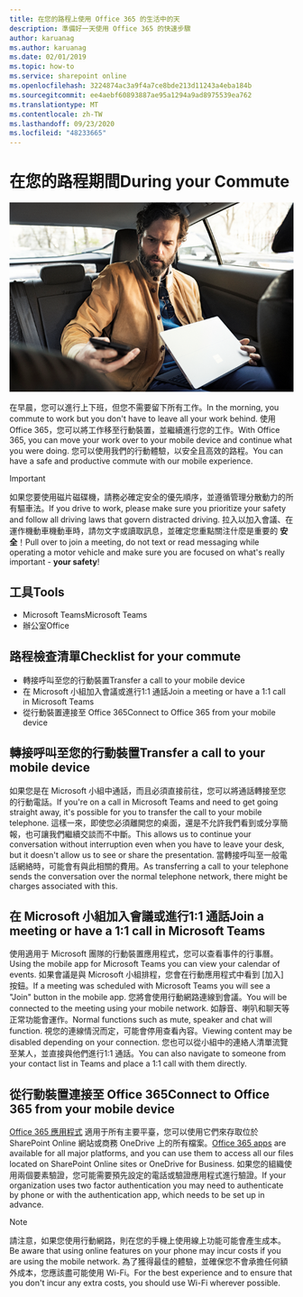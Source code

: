 ```yaml
---
title: 在您的路程上使用 Office 365 的生活中的天
description: 準備好一天使用 Office 365 的快速步驟
author: karuanag
ms.author: karuanag
ms.date: 02/01/2019
ms.topic: how-to
ms.service: sharepoint online
ms.openlocfilehash: 3224874ac3a9f4a7ce8bde213d11243a4eba184b
ms.sourcegitcommit: ee4aebf60893887ae95a1294a9ad8975539ea762
ms.translationtype: MT
ms.contentlocale: zh-TW
ms.lasthandoff: 09/23/2020
ms.locfileid: "48233665"
---
```

# <a name="during-your-commute"></a><span data-ttu-id="e43c6-103">在您的路程期間</span><span class="sxs-lookup"><span data-stu-id="e43c6-103">During your Commute</span></span>

![上路程視覺](media/ditl_commute.png)

<span data-ttu-id="e43c6-105">在早晨，您可以進行上下班，但您不需要留下所有工作。</span><span class="sxs-lookup"><span data-stu-id="e43c6-105">In the morning, you commute to work but you don't have to leave all your work behind.</span></span> <span data-ttu-id="e43c6-106">使用 Office 365，您可以將工作移至行動裝置，並繼續進行您的工作。</span><span class="sxs-lookup"><span data-stu-id="e43c6-106">With Office 365, you can move your work over to your mobile device and continue what you were doing.</span></span>  <span data-ttu-id="e43c6-107">您可以使用我們的行動體驗，以安全且高效的路程。</span><span class="sxs-lookup"><span data-stu-id="e43c6-107">You can have a safe and productive commute with our mobile experience.</span></span>  

> [!IMPORTANT]
> <span data-ttu-id="e43c6-108">如果您要使用磁片磁碟機，請務必確定安全的優先順序，並遵循管理分散動力的所有驅車法。</span><span class="sxs-lookup"><span data-stu-id="e43c6-108">If you drive to work, please make sure you prioritize your safety and follow all driving laws that govern distracted driving.</span></span> <span data-ttu-id="e43c6-109">拉入以加入會議、在運作機動車機動車時，請勿文字或讀取訊息，並確定您重點關注什麼是重要的 **安全**！</span><span class="sxs-lookup"><span data-stu-id="e43c6-109">Pull over to join a meeting, do not text or read messaging while operating a motor vehicle and make sure you are focused on what's really important - **your safety**!</span></span>


## <a name="tools"></a><span data-ttu-id="e43c6-110">工具</span><span class="sxs-lookup"><span data-stu-id="e43c6-110">Tools</span></span>
- <span data-ttu-id="e43c6-111">Microsoft Teams</span><span class="sxs-lookup"><span data-stu-id="e43c6-111">Microsoft Teams</span></span>
- <span data-ttu-id="e43c6-112">辦公室</span><span class="sxs-lookup"><span data-stu-id="e43c6-112">Office</span></span> 

## <a name="checklist-for-your-commute"></a><span data-ttu-id="e43c6-113">路程檢查清單</span><span class="sxs-lookup"><span data-stu-id="e43c6-113">Checklist for your commute</span></span>
- <span data-ttu-id="e43c6-114">轉接呼叫至您的行動裝置</span><span class="sxs-lookup"><span data-stu-id="e43c6-114">Transfer a call to your mobile device</span></span>
- <span data-ttu-id="e43c6-115">在 Microsoft 小組加入會議或進行1:1 通話</span><span class="sxs-lookup"><span data-stu-id="e43c6-115">Join a meeting or have a 1:1 call in Microsoft Teams</span></span>
- <span data-ttu-id="e43c6-116">從行動裝置連接至 Office 365</span><span class="sxs-lookup"><span data-stu-id="e43c6-116">Connect to Office 365 from your mobile device</span></span>
 
## <a name="transfer-a-call-to-your-mobile-device"></a><span data-ttu-id="e43c6-117">轉接呼叫至您的行動裝置</span><span class="sxs-lookup"><span data-stu-id="e43c6-117">Transfer a call to your mobile device</span></span>
<span data-ttu-id="e43c6-118">如果您是在 Microsoft 小組中通話，而且必須直接前往，您可以將通話轉接至您的行動電話。</span><span class="sxs-lookup"><span data-stu-id="e43c6-118">If you're on a call in Microsoft Teams and need to get going straight away, it's possible for you to transfer the call to your mobile telephone.</span></span> <span data-ttu-id="e43c6-119">這樣一來，即使您必須離開您的桌面，還是不允許我們看到或分享簡報，也可讓我們繼續交談而不中斷。</span><span class="sxs-lookup"><span data-stu-id="e43c6-119">This allows us to continue your conversation without interruption even when you have to leave your desk, but it doesn't allow us to see or share the presentation.</span></span> <span data-ttu-id="e43c6-120">當轉接呼叫至一般電話網絡時，可能會有與此相關的費用。</span><span class="sxs-lookup"><span data-stu-id="e43c6-120">As transferring a call to your telephone sends the conversation over the normal telephone network, there might be charges associated with this.</span></span>

## <a name="join-a-meeting-or-have-a-11-call-in-microsoft-teams"></a><span data-ttu-id="e43c6-121">在 Microsoft 小組加入會議或進行1:1 通話</span><span class="sxs-lookup"><span data-stu-id="e43c6-121">Join a meeting or have a 1:1 call in Microsoft Teams</span></span>
<span data-ttu-id="e43c6-122">使用適用于 Microsoft 團隊的行動裝置應用程式，您可以查看事件的行事曆。</span><span class="sxs-lookup"><span data-stu-id="e43c6-122">Using the mobile app for Microsoft Teams you can view your calendar of events.</span></span>  <span data-ttu-id="e43c6-123">如果會議是與 Microsoft 小組排程，您會在行動應用程式中看到 [加入] 按鈕。</span><span class="sxs-lookup"><span data-stu-id="e43c6-123">If a meeting was scheduled with Microsoft Teams you will see a "Join" button in the mobile app.</span></span> <span data-ttu-id="e43c6-124">您將會使用行動網路連線到會議。</span><span class="sxs-lookup"><span data-stu-id="e43c6-124">You will be connected to the meeting using your mobile network.</span></span>  <span data-ttu-id="e43c6-125">如靜音、喇叭和聊天等正常功能會運作。</span><span class="sxs-lookup"><span data-stu-id="e43c6-125">Normal functions such as mute, speaker and chat will function.</span></span>  <span data-ttu-id="e43c6-126">視您的連線情況而定，可能會停用查看內容。</span><span class="sxs-lookup"><span data-stu-id="e43c6-126">Viewing content may be disabled depending on your connection.</span></span> <span data-ttu-id="e43c6-127">您也可以從小組中的連絡人清單流覽至某人，並直接與他們進行1:1 通話。</span><span class="sxs-lookup"><span data-stu-id="e43c6-127">You can also navigate to someone from your contact list in Teams and place a 1:1 call with them directly.</span></span> 

## <a name="connect-to-office-365-from-your-mobile-device"></a><span data-ttu-id="e43c6-128">從行動裝置連接至 Office 365</span><span class="sxs-lookup"><span data-stu-id="e43c6-128">Connect to Office 365 from your mobile device</span></span>
<span data-ttu-id="e43c6-129">[Office 365 應用程式](https://support.office.com/article/set-up-office-apps-and-email-on-a-mobile-device-7dabb6cb-0046-40b6-81fe-767e0b1f014f?ui=en-US&rs=en-US&ad=US) 適用于所有主要平臺，您可以使用它們來存取位於 SharePoint Online 網站或商務 OneDrive 上的所有檔案。</span><span class="sxs-lookup"><span data-stu-id="e43c6-129">[Office 365 apps](https://support.office.com/article/set-up-office-apps-and-email-on-a-mobile-device-7dabb6cb-0046-40b6-81fe-767e0b1f014f?ui=en-US&rs=en-US&ad=US) are available for all major platforms, and you can use them to access all our files located on SharePoint Online sites or OneDrive for Business.</span></span> <span data-ttu-id="e43c6-130">如果您的組織使用兩個要素驗證，您可能需要預先設定的電話或驗證應用程式進行驗證。</span><span class="sxs-lookup"><span data-stu-id="e43c6-130">If your organization uses two factor authentication you may need to authenticate by phone or with the authentication app, which needs to be set up in advance.</span></span>  

> [!NOTE]
> <span data-ttu-id="e43c6-131">請注意，如果您使用行動網路，則在您的手機上使用線上功能可能會產生成本。</span><span class="sxs-lookup"><span data-stu-id="e43c6-131">Be aware that using online features on your phone may incur costs if you are using the mobile network.</span></span> <span data-ttu-id="e43c6-132">為了獲得最佳的體驗，並確保您不會承擔任何額外成本，您應該盡可能使用 Wi-Fi。</span><span class="sxs-lookup"><span data-stu-id="e43c6-132">For the best experience and to ensure that you don't incur any extra costs, you should use Wi-Fi wherever possible.</span></span>